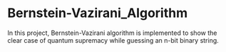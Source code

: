 # Bernstein-Vazirani_Algorithm
In this project, Bernstein-Vazirani algorithm is implemented to show the clear case of quantum supremacy while guessing an n-bit binary string.
